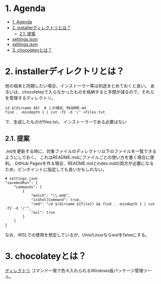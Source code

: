 # 1. Agenda

<!-- TOC -->

* [1. Agenda](#1-agenda)
* [2. installerディレクトリとは？](#2-installerディレクトリとは)
    - [2.1. 提案](#21-提案)
* [settings.json](#settingsjson)
* [settings.json](#settingsjson)
* [3. chocolateyとは？](#3-chocolateyとは)

<!-- /TOC -->

# 2. installerディレクトリとは？
他の端末と同期したい場合、インストーラー等は別途まとめておくと良い。
あるいは、chocoleteyで入らなかったものを格納すると手間が減るので、それらを管理するディレクトリ。

``` 
cd $(dirname $0)  # この場合、README.md
find . -mindepth 1 | cut -f2 -d '/' >files.txt
```

で、生成したものがfiles.txt。
インストーラーである必要はない

## 2.1. 提案

.mdを更新する時に、対象ファイルのディレクトリ以下のファイルを一覧できるようにしておく。
これはREADME.mdにファイルごとの使い方を書く場合に便利。
GitHub Pagesを作る場合、README.mdとindex.mdの両方が必要になるため、ピンポイントに指定しても良いかもしれない。

``` 
# settings.json
"saveAndRun": {
    "commands": [
        {
            "match": "\\.md$",
            "isShellCommand": true,
            "cmd": "cd $(dirname ${file}) && find . -mindepth 1 | cut -f2 -d '/'",
            "wsl": true
        }
    ]
}
```

なお、WSLでの使用を想定しているが、Unix/Linuxならwslをfalseにする。

# 3. chocolateyとは？
[ディレクトリ](../chocoletey)
コマンド一発で色々入れられるWindows版パッケージ管理ツール。


